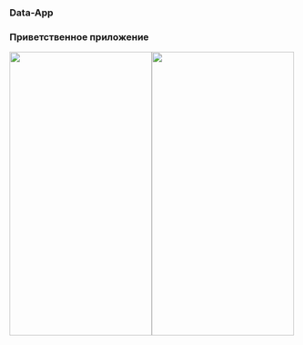 ### Data-App 
### Приветственное приложение
<img src="https://downloader.disk.yandex.ru/preview/92a94d4cd4ed578c3bb703bec74f9f7a3e80003feb66d4c02f56116fc4dccd33/6281a4a5/IZ0-r40LlnNUFU1TY3Toov2BDLucjoBTh_HhlHBOKs7Qv2s7k542Qiq5cMu6ZFvIZApo5XYofFdPj0GF0_sohQ%3D%3D?uid=0&filename=DataAppLogin.png&disposition=inline&hash=&limit=0&content_type=image%2Fpng&owner_uid=0&tknv=v2&size=2048x2048" width="250px" height="500px" ><img src="https://downloader.disk.yandex.ru/preview/1fd62aa9e35b03e9d8a9ef54a079ad547a4150fbf056537765172770f1e40a8a/6281a39e/cT0-MJpuAWdFb1CmBT3pnP2BDLucjoBTh_HhlHBOKs7mHsrr4gO7RYefdlCL6Fz1fJs4xjYrL-01BuF4MGOKPw%3D%3D?uid=0&filename=Data-AppWelcome.png&disposition=inline&hash=&limit=0&content_type=image%2Fpng&owner_uid=0&tknv=v2&size=2048x2048" width="250px" height="500px" >
